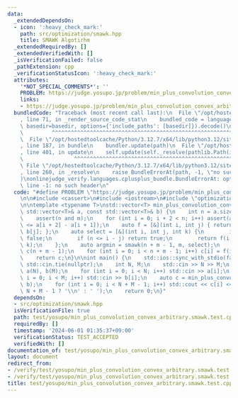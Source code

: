 ```yaml
---
data:
  _extendedDependsOn:
  - icon: ':heavy_check_mark:'
    path: src/optimization/smawk.hpp
    title: SMAWK Algotirhm
  _extendedRequiredBy: []
  _extendedVerifiedWith: []
  _isVerificationFailed: false
  _pathExtension: cpp
  _verificationStatusIcon: ':heavy_check_mark:'
  attributes:
    '*NOT_SPECIAL_COMMENTS*': ''
    PROBLEM: https://judge.yosupo.jp/problem/min_plus_convolution_convex_arbitrary
    links:
    - https://judge.yosupo.jp/problem/min_plus_convolution_convex_arbitrary
  bundledCode: "Traceback (most recent call last):\n  File \"/opt/hostedtoolcache/Python/3.12.7/x64/lib/python3.12/site-packages/onlinejudge_verify/documentation/build.py\"\
    , line 71, in _render_source_code_stat\n    bundled_code = language.bundle(stat.path,\
    \ basedir=basedir, options={'include_paths': [basedir]}).decode()\n          \
    \         ^^^^^^^^^^^^^^^^^^^^^^^^^^^^^^^^^^^^^^^^^^^^^^^^^^^^^^^^^^^^^^^^^^^^^^^^^^^^^^^^^\n\
    \  File \"/opt/hostedtoolcache/Python/3.12.7/x64/lib/python3.12/site-packages/onlinejudge_verify/languages/cplusplus.py\"\
    , line 187, in bundle\n    bundler.update(path)\n  File \"/opt/hostedtoolcache/Python/3.12.7/x64/lib/python3.12/site-packages/onlinejudge_verify/languages/cplusplus_bundle.py\"\
    , line 401, in update\n    self.update(self._resolve(pathlib.Path(included), included_from=path))\n\
    \                ^^^^^^^^^^^^^^^^^^^^^^^^^^^^^^^^^^^^^^^^^^^^^^^^^^^^^^^^^\n \
    \ File \"/opt/hostedtoolcache/Python/3.12.7/x64/lib/python3.12/site-packages/onlinejudge_verify/languages/cplusplus_bundle.py\"\
    , line 260, in _resolve\n    raise BundleErrorAt(path, -1, \"no such header\"\
    )\nonlinejudge_verify.languages.cplusplus_bundle.BundleErrorAt: optimization/smawk.hpp:\
    \ line -1: no such header\n"
  code: "#define PROBLEM \"https://judge.yosupo.jp/problem/min_plus_convolution_convex_arbitrary\"\
    \n\n#include <cassert>\n#include <iostream>\n#include \"optimization/smawk.hpp\"\
    \n\ntemplate <typename T>\nstd::vector<T> min_plus_convolution_convex_arbitrary(const\
    \ std::vector<T>& a, const std::vector<T>& b) {\n    int n = a.size(), m = b.size();\n\
    \    assert(n and m);\n    for (int i = 0; i + 2 < n; i++) assert(a[i + 1] - a[i]\
    \ <= a[i + 2] - a[i + 1]);\n    auto f = [&](int i, int j) { return a[i - j] +\
    \ b[j]; };\n    auto select = [&](int i, int j, int k) {\n        if (i < k) return\
    \ false;\n        if (n <= i - j) return true;\n        return f(i, j) >= f(i,\
    \ k);\n    };\n    auto argmin = smawk(n + m - 1, m, select);\n    std::vector<T>\
    \ c(n + m - 1);\n    for (int i = 0; i < n + m - 1; i++) c[i] = f(i, argmin[i]);\n\
    \    return c;\n}\n\nint main() {\n    std::ios::sync_with_stdio(false);\n   \
    \ std::cin.tie(nullptr);\n    int N, M;\n    std::cin >> N >> M;\n    std::vector<int>\
    \ a(N), b(M);\n    for (int i = 0; i < N; i++) std::cin >> a[i];\n    for (int\
    \ i = 0; i < M; i++) std::cin >> b[i];\n    auto c = min_plus_convolution_convex_arbitrary(a,\
    \ b);\n    for (int i = 0; i < N + M - 1; i++) std::cout << c[i] << (i + 1 ==\
    \ N + M - 1 ? '\\n' : ' ');\n    return 0;\n}"
  dependsOn:
  - src/optimization/smawk.hpp
  isVerificationFile: true
  path: test/yosupo/min_plus_convolution_convex_arbitrary.smawk.test.cpp
  requiredBy: []
  timestamp: '2024-06-01 01:35:37+09:00'
  verificationStatus: TEST_ACCEPTED
  verifiedWith: []
documentation_of: test/yosupo/min_plus_convolution_convex_arbitrary.smawk.test.cpp
layout: document
redirect_from:
- /verify/test/yosupo/min_plus_convolution_convex_arbitrary.smawk.test.cpp
- /verify/test/yosupo/min_plus_convolution_convex_arbitrary.smawk.test.cpp.html
title: test/yosupo/min_plus_convolution_convex_arbitrary.smawk.test.cpp
---
```

